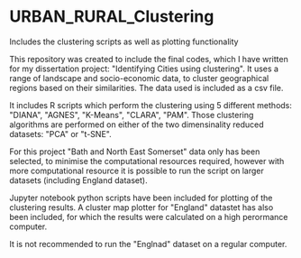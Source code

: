 # URBAN_RURAL_Clustering

Includes the clustering scripts as well as plotting functionality

This repository was created to include the final codes, which I have written for my dissertation project: "Identifying Cities using clustering". It uses a range of landscape and socio-economic data, to cluster geographical regions based on their similarities. The data used is included as a csv file.

It includes R scripts which perform the clustering using 5 different methods: "DIANA", "AGNES", "K-Means", "CLARA", "PAM". Those clustering algorithms are performed on either of the two dimensinality reduced datasets: "PCA" or "t-SNE". 

For this project "Bath and North East Somerset" data only has been selected, to minimise the computational resources required, however with more computational resource it is possible to run the script on larger datasets (including England dataset).

Jupyter notebook python scripts have been included for plotting of the clustering results. A cluster map plotter for "England" datastet has also been included, for which the results were calculated on a high perormance computer.

It is not recommended to run the "Englnad" dataset on a regular computer.
